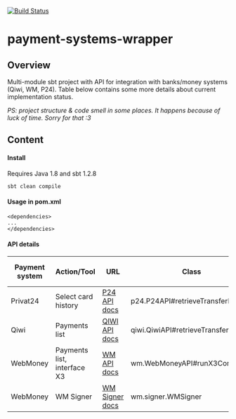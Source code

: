 [![Build Status](https://travis-ci.org/UnknownNPC/payment-systems-wrapper.svg?branch=master)](https://travis-ci.org/UnknownNPC/payment-systems-wrapper)

payment-systems-wrapper
=====================

## Overview
Multi-module sbt project with API for integration with banks/money systems (Qiwi, WM, P24).
Table below contains some more details about current implementation status.

_PS: project structure & code smell in some places. It happens because of luck of time. Sorry for that :3_

## Content
 
#### Install  
Requires Java 1.8 and sbt 1.2.8
```
sbt clean compile
```

#### Usage in pom.xml
```
<dependencies>
...
</dependencies>
```


#### API details
| Payment system  | Action/Tool | URL | Class | Check on live data|
| ------------- | ------------- |------|-------|------|
| Privat24  | Select card history | [P24 API docs](https://api.privatbank.ua/#p24/orders) | p24.P24API#retrieveTransferHistory| _Yes_ |
| Qiwi  | Payments list  |[QIWI API docs](https://developer.qiwi.com/ru/qiwi-wallet-personal/#payments_list)| qiwi.QiwiAPI#retrieveTransferHistory | _Partially_ |
| WebMoney  | Payments list, interface X3  |[WM API docs](https://wiki.webmoney.ru/projects/webmoney/wiki/%D0%98%D0%BD%D1%82%D0%B5%D1%80%D1%84%D0%B5%D0%B9%D1%81_X3)| wm.WebMoneyAPI#runX3Command | No |
| WebMoney  | WM Signer  |[WM Signer docs](https://wiki.wmtransfer.com/projects/webmoney/wiki/WMSigner)| wm.signer.WMSigner | _Yes_ |
